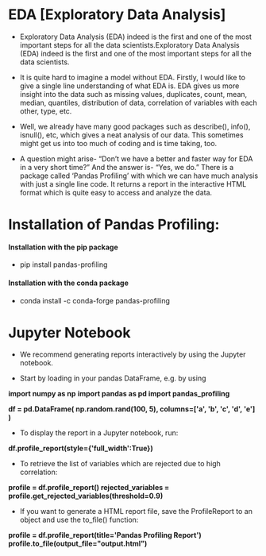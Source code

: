 # EDA [Exploratory Data Analysis]

* Exploratory Data Analysis (EDA) indeed is the first and one of the most important steps for all the data scientists.Exploratory Data Analysis (EDA) indeed is the first and one of the most important steps for all the data scientists.

* It is quite hard to imagine a model without EDA. Firstly, I would like to give a single line understanding of what EDA is. EDA gives us more insight into the data such as missing values, duplicates, count, mean, median, quantiles, distribution of data, correlation of variables with each other, type, etc. 

* Well, we already have many good packages such as describe(), info(), isnull(), etc, which gives a neat analysis of our data. This sometimes might get us into too much of coding and is time taking, too.

 * A question might arise- “Don’t we have a better and faster way for EDA in a very short time?” And the answer is- “Yes, we do.” There is a package called ‘Pandas Profiling’ with which we can have much analysis with just a single line code. It returns a report in the interactive HTML format which is quite easy to access and analyze the data.


# Installation of Pandas Profiling:
#### Installation with the pip package
*  pip install pandas-profiling
#### Installation with the conda package
* conda install -c conda-forge pandas-profiling

# Jupyter Notebook

* We recommend generating reports interactively by using the Jupyter notebook.

* Start by loading in your pandas DataFrame, e.g. by using


 **import numpy as np**
 **import pandas as pd
 import pandas_profiling**


 **df = pd.DataFrame(
    np.random.rand(100, 5),
    columns=['a', 'b', 'c', 'd', 'e']
)**


* To display the report in a Jupyter notebook, run:

 **df.profile_report(style={'full_width':True})**
 
 
* To retrieve the list of variables which are rejected due to high correlation:

 **profile = df.profile_report()
rejected_variables = profile.get_rejected_variables(threshold=0.9)**


* If you want to generate a HTML report file, save the ProfileReport to an object and use the to_file() function:

 **profile = df.profile_report(title='Pandas Profiling Report')
profile.to_file(output_file="output.html")**
